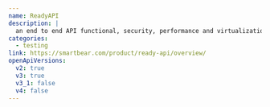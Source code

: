 ```yaml
---
name: ReadyAPI
description: |
  an end to end API functional, security, performance and virtualization tool where OAS description documents can be utilized to automate the creation and validation of end to end tests, running them manually or at any point in your CI/CD pipeline. pipelines.
categories:
  - testing
link: https://smartbear.com/product/ready-api/overview/
openApiVersions:
  v2: true
  v3: true
  v3_1: false
  v4: false
---
```

